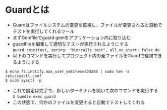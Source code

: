 # Guardとは
- Guardはファイルシステムの変更を監視し、ファイルが変更されると自動でテストを実行してくれるツール
- まずGemfileでguard gemをアプリケーション内に取り込む
- guardfileを編集して適切なテストが実行されるようにする  
```guard :minitest, spring: "bin/rails test", all_on_start: false do```
- 以下のコマンドを実行してプロジェクト内の全ファイルをGuardで監視できるようにする
```
$ echo fs.inotify.max_user_watches=524288 | sudo tee -a /etc/sysctl.conf
$ sudo sysctl -p
```
- これで設定は完了で、新しいターミナルを開いて次のコマンドを実行する  
```$ bundle exec guard```
- この状態で、何かのファイルを変更すると自動でテストしてくれる
